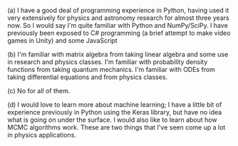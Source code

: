 (a) I have a good deal of programming experience in Python, having used it very extensively for physics and astronomy research for almost three years now. So I would say I'm quite familiar with Python and NumPy/SciPy. I have previously been exposed to C# programming (a brief attempt to make video games in Unity) and some JavaScript

(b) I'm familiar with matrix algebra from taking linear algebra and some use in research and physics classes. I'm familiar with probability density functions from taking quantum mechanics. I'm familiar with ODEs from taking differential equations and from physics classes.

(c) No for all of them.

(d) I would love to learn more about machine learning; I have a little bit of experience previously in Python using the Keras library, but have no idea what is going on under the surface. I would also like to learn about how MCMC algorithms work. These are two things that I've seen come up a lot in physics applications.
